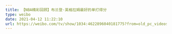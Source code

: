 ```yaml
---
title: 【NBA精彩回顾】布兰登·英格拉姆最好的单打得分
type: weibo
date: 2021-04-12 11:22:10
url: https://weibo.com/tv/show/1034:4622896040181775?from=old_pc_videoshow
---
```


<!-- more -->